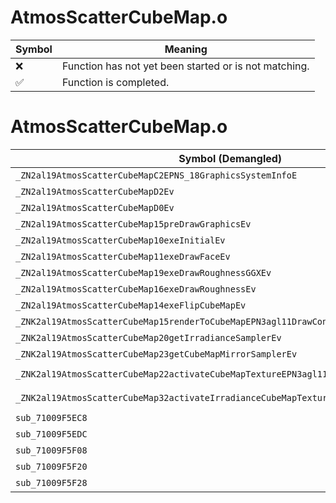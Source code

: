 # AtmosScatterCubeMap.o
| Symbol | Meaning 
| ------------- | ------------- 
| :x: | Function has not yet been started or is not matching. 
| :white_check_mark: | Function is completed. 


# AtmosScatterCubeMap.o
| Symbol (Demangled) | Symbol (Mangled) | Decompiled? |
| ------------- |  ------------- | ------------- |
| `_ZN2al19AtmosScatterCubeMapC2EPNS_18GraphicsSystemInfoE` | `al::AtmosScatterCubeMap::AtmosScatterCubeMap(al::GraphicsSystemInfo *)` | :white_check_mark: |
| `_ZN2al19AtmosScatterCubeMapD2Ev` | `al::AtmosScatterCubeMap::~AtmosScatterCubeMap()` | :white_check_mark: |
| `_ZN2al19AtmosScatterCubeMapD0Ev` | `al::AtmosScatterCubeMap::~AtmosScatterCubeMap()` | :white_check_mark: |
| `_ZN2al19AtmosScatterCubeMap15preDrawGraphicsEv` | `al::AtmosScatterCubeMap::preDrawGraphics(void)` | :white_check_mark: |
| `_ZN2al19AtmosScatterCubeMap10exeInitialEv` | `al::AtmosScatterCubeMap::exeInitial(void)` | :white_check_mark: |
| `_ZN2al19AtmosScatterCubeMap11exeDrawFaceEv` | `al::AtmosScatterCubeMap::exeDrawFace(void)` | :white_check_mark: |
| `_ZN2al19AtmosScatterCubeMap19exeDrawRoughnessGGXEv` | `al::AtmosScatterCubeMap::exeDrawRoughnessGGX(void)` | :white_check_mark: |
| `_ZN2al19AtmosScatterCubeMap16exeDrawRoughnessEv` | `al::AtmosScatterCubeMap::exeDrawRoughness(void)` | :white_check_mark: |
| `_ZN2al19AtmosScatterCubeMap14exeFlipCubeMapEv` | `al::AtmosScatterCubeMap::exeFlipCubeMap(void)` | :white_check_mark: |
| `_ZNK2al19AtmosScatterCubeMap15renderToCubeMapEPN3agl11DrawContextE` | `al::AtmosScatterCubeMap::renderToCubeMap(agl::DrawContext *)const` | :white_check_mark: |
| `_ZNK2al19AtmosScatterCubeMap20getIrradianceSamplerEv` | `al::AtmosScatterCubeMap::getIrradianceSampler(void)const` | :white_check_mark: |
| `_ZNK2al19AtmosScatterCubeMap23getCubeMapMirrorSamplerEv` | `al::AtmosScatterCubeMap::getCubeMapMirrorSampler(void)const` | :white_check_mark: |
| `_ZNK2al19AtmosScatterCubeMap22activateCubeMapTextureEPN3agl11DrawContextEb` | `al::AtmosScatterCubeMap::activateCubeMapTexture(agl::DrawContext *,bool)const` | :white_check_mark: |
| `_ZNK2al19AtmosScatterCubeMap32activateIrradianceCubeMapTextureEPN3agl11DrawContextEb` | `al::AtmosScatterCubeMap::activateIrradianceCubeMapTexture(agl::DrawContext *,bool)const` | :white_check_mark: |
| `sub_71009F5EC8` | `` | :white_check_mark: |
| `sub_71009F5EDC` | `` | :white_check_mark: |
| `sub_71009F5F08` | `` | :white_check_mark: |
| `sub_71009F5F20` | `` | :white_check_mark: |
| `sub_71009F5F28` | `` | :white_check_mark: |
